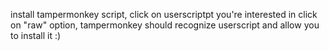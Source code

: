 install tampermonkey script,
click on userscriptpt you're interested in
click on "raw" option, tampermonkey should recognize userscript and allow you to install it :)

